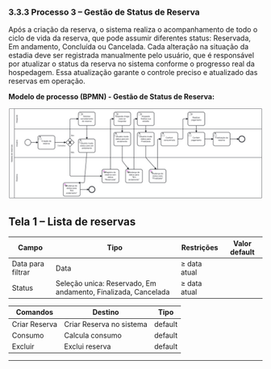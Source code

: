 ### 3.3.3 Processo 3 – Gestão de Status de Reserva

Após a criação da reserva, o sistema realiza o acompanhamento de todo o ciclo de vida da reserva, que pode assumir diferentes status: Reservada, Em andamento, Concluída ou Cancelada. Cada alteração na situação da estadia deve ser registrada manualmente pelo usuário, que é responsável por atualizar o status da reserva no sistema conforme o progresso real da hospedagem. Essa atualização garante o controle preciso e atualizado das reservas em operação.

**Modelo de processo (BPMN) - Gestão de Status de Reserva:**

![Diagrama - Gestão de Status de Reserva](https://github.com/ICEI-PUCMinas-PSG-SI-TI/psg-si-2025-1-p3-tiapn-6818100-easyhostproject/blob/main/docs/images/Diagrama%20Processo%203%20%E2%80%93%20Gest%C3%A3o%20de%20Status%20de%20Reserva.png)

## Tela 1 – Lista de reservas

| Campo           | Tipo           | Restrições                   | Valor default |
|-----------------|----------------|------------------------------|---------------|
| Data para filtrar  | Data           | ≥ data atual        |               |
| Status  | Seleção unica: Reservado, Em andamento, Finalizada, Cancelada          | ≥ data atual        |               |



| **Comandos** | **Destino**                      | **Tipo** |
|--------------|----------------------------------|----------|
| Criar Reserva    | Criar Reserva no sistema     | default  |
| Consumo    | Calcula consumo     | default  |
| Excluir    | Exclui reserva     | default  |

---

